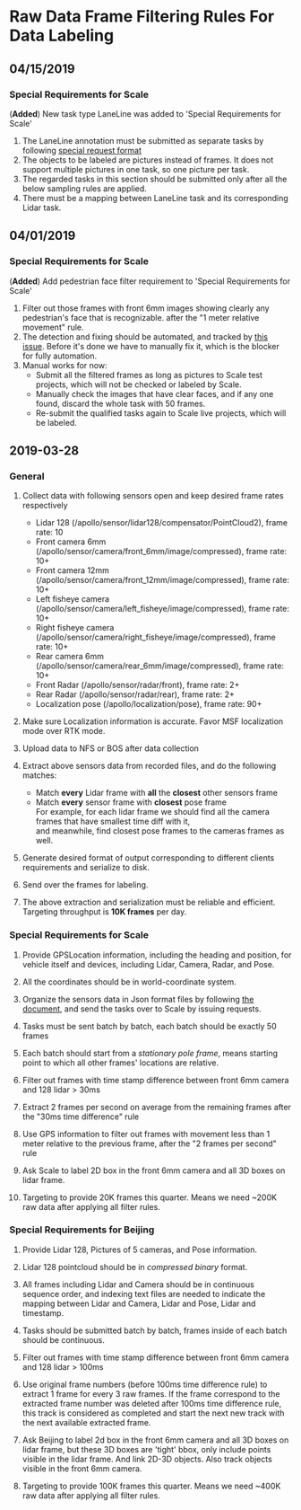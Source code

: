 # Raw Data Frame Filtering Rules For Data Labeling

## 04/15/2019
### Special Requirements for Scale
(**Added**) New task type LaneLine was added to 'Special Requirements for Scale'
1. The LaneLine annotation must be submitted as separate tasks by following [special request format](https://scale.ai/docs#line-annotation)
2. The objects to be labeled are pictures instead of frames.  It does not support multiple pictures in one task, so one picture per task.
3. The regarded tasks in this section should be submitted only after all the below sampling rules are applied.
4. There must be a mapping between LaneLine task and its corresponding Lidar task.


## 04/01/2019
### Special Requirements for Scale
(**Added**) Add pedestrian face filter requirement to 'Special Requirements for Scale'
1. Filter out those frames with front 6mm images showing clearly any pedestrian's face that is recognizable. after the "1 meter relative movement" rule.
2. The detection and fixing should be automated, and tracked by [this issue](http://newicafe.baidu.com/issue/IDG-Apollo-3480/show?from=page).  Before it's done we have to manually fix it, which is the blocker for fully automation.
3. Manual works for now:
   - Submit all the filtered frames as long as pictures to Scale test projects, which will not be checked or labeled by Scale.
   - Manually check the images that have clear faces, and if any one found, discard the whole task with 50 frames.
   - Re-submit the qualified tasks again to Scale live projects, which will be labeled.


## 2019-03-28

### General
1. Collect data with following sensors open and keep desired frame rates respectively
    - Lidar 128 (/apollo/sensor/lidar128/compensator/PointCloud2), frame rate: 10
    - Front camera 6mm (/apollo/sensor/camera/front_6mm/image/compressed), frame rate: 10+
    - Front camera 12mm (/apollo/sensor/camera/front_12mm/image/compressed), frame rate: 10+
    - Left fisheye camera (/apollo/sensor/camera/left_fisheye/image/compressed), frame rate: 10+
    - Right fisheye camera (/apollo/sensor/camera/right_fisheye/image/compressed), frame rate: 10+
    - Rear camera 6mm (/apollo/sensor/camera/rear_6mm/image/compressed), frame rate: 10+
    - Front Radar (/apollo/sensor/radar/front), frame rate: 2+
    - Rear Radar (/apollo/sensor/radar/rear), frame rate: 2+
    - Localization pose (/apollo/localization/pose), frame rate: 90+

2. Make sure Localization information is accurate.  Favor MSF localization mode over RTK mode.

3. Upload data to NFS or BOS after data collection

4. Extract above sensors data from recorded files, and do the following matches:
    - Match **every** Lidar frame with **all** the **closest** other sensors frame
    - Match **every** sensor frame with **closest** pose frame
   <br>For example, for each lidar frame we should find all the camera frames that have smallest time diff with it, 
   <br>and meanwhile, find closest pose frames to the cameras frames as well.
  
5. Generate desired format of output corresponding to different clients requirements and serialize to disk.

6. Send over the frames for labeling.

7. The above extraction and serialization must be reliable and efficient.  Targeting throughput is **10K frames** per day.

### Special Requirements for Scale
1. Provide GPSLocation information, including the heading and position, for vehicle itself and devices, including Lidar, Camera, Radar, and Pose.

2. All the coordinates should be in world-coordinate system.

3. Organize the sensors data in Json format files by following [the document](https://private-docs.scale.ai/#data-types-and-the-frame-objects), and send the tasks over to Scale by issuing requests.

4. Tasks must be sent batch by batch, each batch should be exactly 50 frames

5. Each batch should start from a *stationary pole frame*, means starting point to which all other frames' locations are relative.

6. Filter out frames with time stamp difference between front 6mm camera and 128 lidar  >  30ms

7. Extract 2 frames per second on average from the remaining frames after the "30ms time difference" rule

8. Use GPS information to filter out frames with movement less than 1 meter relative to the previous frame, after the "2 frames per second" rule

9. Ask Scale to label 2D box in the front 6mm camera and all 3D boxes on lidar frame.

10. Targeting to provide 20K frames this quarter.  Means we need ~200K raw data after applying all filter rules.
 
### Special Requirements for Beijing
1. Provide Lidar 128, Pictures of 5 cameras, and Pose information.

2. Lidar 128 pointcloud should be in *compressed binary* format.  

3. All frames including Lidar and Camera should be in continuous sequence order, and indexing text files are needed to indicate the mapping between Lidar and Camera, Lidar and Pose, Lidar and timestamp.

4. Tasks should be submitted batch by batch, frames inside of each batch should be continuous.

5. Filter out frames with time stamp difference between front 6mm camera and 128 lidar  >  100ms

6. Use original frame numbers (before 100ms time difference rule) to extract 1 frame for every 3 raw frames. If the frame correspond to the extracted frame number was deleted after 100ms time difference rule, this track is considered as completed and start the next new track with the next available extracted frame.

7. Ask Beijing to label 2d box in the front 6mm camera and all 3D boxes on lidar frame, but these 3D boxes are 'tight' bbox, only include points visible in the lidar frame. And link 2D-3D objects. Also track objects visible in the front 6mm camera. 

8. Targeting to provide 100K frames this quarter.  Means we need ~400K raw data after applying all filter rules.
